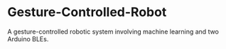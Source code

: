 # Gesture-Controlled-Robot
A gesture-controlled robotic system involving machine learning and two Arduino BLEs.
